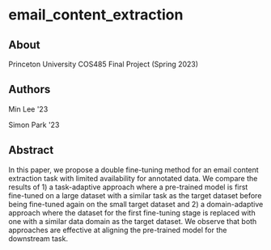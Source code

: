 # email_content_extraction

## About

Princeton University COS485 Final Project (Spring 2023)

## Authors

Min Lee '23 

Simon Park '23

## Abstract
In this paper, we propose a double fine-tuning method for an email content extraction task with limited availability for annotated data. We compare the results of 1) a task-adaptive approach where a pre-trained model is first fine-tuned on a large dataset with a similar task as the target dataset before being fine-tuned again on the small target dataset and 2) a domain-adaptive approach where the dataset for the first fine-tuning stage is replaced with one with a similar data domain as the target dataset. We observe that both approaches are effective at aligning the pre-trained model for the downstream task.
